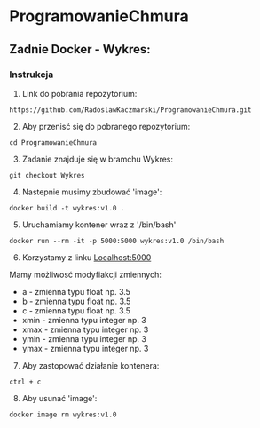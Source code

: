 # ProgramowanieChmura

## Zadnie Docker - Wykres:

### Instrukcja

1. Link do pobrania repozytorium:
```
https://github.com/RadoslawKaczmarski/ProgramowanieChmura.git
```



2. Aby przenisć się do pobranego repozytorium:
```
cd ProgramowanieChmura
```


3. Zadanie znajduje się w bramchu Wykres:
```
git checkout Wykres
```

4. Nastepnie musimy zbudować 'image':
```
docker build -t wykres:v1.0 . 
```

5. Uruchamiamy kontener wraz z '/bin/bash'
```
docker run --rm -it -p 5000:5000 wykres:v1.0 /bin/bash
```

6. Korzystamy z linku [Localhost:5000](http://127.0.0.1:5000/plot/a:2.0/b:5.0/c:8.0/xmin:-6/xmax:6/ymin:0/ymax:24)

Mamy możliwosć modyfiakcji zmiennych:
* a - zmienna typu float np. 3.5
* b - zmienna typu float np. 3.5
* c - zmienna typu float np. 3.5
* xmin - zmienna typu integer np. 3
* xmax - zmienna typu integer np. 3
* ymin - zmienna typu integer np. 3
* ymax - zmienna typu integer np. 3

7. Aby zastopować działanie kontenera: 
```
ctrl + c
```

8. Aby usunać 'image':
```
docker image rm wykres:v1.0
```
